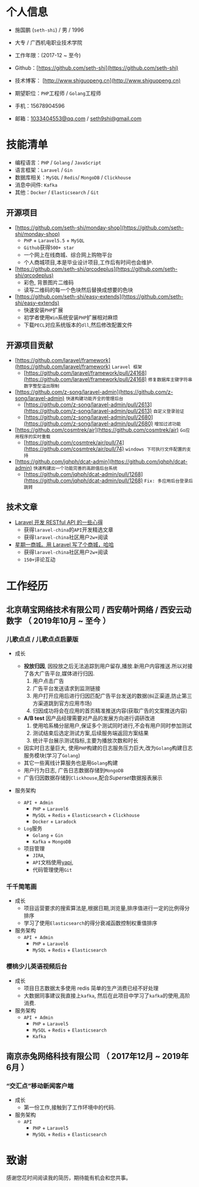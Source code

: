 # 个人信息
 - 施国鹏 (`seth-shi`)  / 男 / 1996 
 - 大专 / 广西机电职业技术学院 
 - 工作年限：(2017-12 ~ 至今)
 - Github：[https://github.com/seth-shi](https://github.com/seth-shi)
 - 技术博客： [http://www.shiguopeng.cn](http://www.shiguopeng.cn)
 - 期望职位：`PHP`工程师 / `Golang`工程师

- 手机：15678904596
- 邮箱：1033404553@qq.com / seth9shi@gmail.com

# 技能清单
- 编程语言：`PHP` / `Golang` / `JavaScript`
- 语言框架：`Laravel` / `Gin`
- 数据库相关：`MySQL` / `Redis`/ `MongoDB` / `Clickhouse`
- 消息中间件: `Kafka`
- 其他：`Docker` / `Elasticsearch` / `Git`

## 开源项目
- [https://github.com/seth-shi/monday-shop](https://github.com/seth-shi/monday-shop)
    - `PHP` + `Laravel5.5` + `MySQL`
    - `Github`获得`500+ star`
    - 一个网上在线商城、综合网上购物平台
    - 个人商城项目,本是毕业设计项目,工作后有时间也会维护.
- [https://github.com/seth-shi/qrcodeplus](https://github.com/seth-shi/qrcodeplus)
    - 彩色, 背景图片二维码
    - 读写二维码的每一个色块然后替换成想要的色块
- [https://github.com/seth-shi/easy-extends](https://github.com/seth-shi/easy-extends)
    - 快速安装`PHP`扩展
    - 初学者使用`Win`系统安装`PHP`扩展相对麻烦
    - 下载`PECL`对应系统版本的`dll`,然后修改配置文件
## 开源项目贡献
- [https://github.com/laravel/framework](https://github.com/laravel/framework) `Laravel 框架`
    - [https://github.com/laravel/framework/pull/24168](https://github.com/laravel/framework/pull/24168) `修复数据库主键字符串数字整型溢出限制`
- [https://github.com/z-song/laravel-admin](https://github.com/z-song/laravel-admin) `快速构建功能齐全的管理后台`
    - [https://github.com/z-song/laravel-admin/pull/2613](https://github.com/z-song/laravel-admin/pull/2613) `自定义登录验证`
    - [https://github.com/z-song/laravel-admin/pull/2680](https://github.com/z-song/laravel-admin/pull/2680) `增加过滤功能`
- [https://github.com/cosmtrek/air](https://github.com/cosmtrek/air) `Go应用程序的实时重载`
    - [https://github.com/cosmtrek/air/pull/74](https://github.com/cosmtrek/air/pull/74) `windows 下可执行文件配置的支持`
- [https://github.com/jqhph/dcat-admin](https://github.com/jqhph/dcat-admin) `快速构建出一个功能完善的高颜值后台系统`
    - [https://github.com/jqhph/dcat-admin/pull/1268](https://github.com/jqhph/dcat-admin/pull/1268) `Fix: 多应用后台登录后跳转`
## 技术文章
- [Laravel 开发 RESTful API 的一些心得](https://learnku.com/articles/8380/some-of-the-experiences-of-laravel-developing-restful-api)
    - 获得`laravel-china`的`API`开发精选文章
    - 获得`laravel-china`社区用户`2w+`阅读
- [星期一商城。用 Laravel 写了个商城，哈哈](https://learnku.com/articles/6784/the-open-source-project-open-source-project-on-monday-mall-write-a-mall-in-laravel-haha)
    - 获得`laravel-china`社区用户`2w+`阅读
    - `150+`评论互动


# 工作经历

## 北京萌宝网络技术有限公司 / 西安萌叶网络 / 西安云动数字 （ 2019年10月 ~ 至今 ）
### 儿歌点点 / 儿歌点点启蒙版

* 成长
  * **投放归因**, 因投放之后无法追踪到用户留存,播放.新用户内容推送.所以对接了各大广告平台,媒体进行归因.
      1. 用户点击广告
      2. 广告平台发送请求到监测链接
      3. 用户打开应用后进行归因匹配广告平台发送的数据(纠正渠道,防止第三方渠道跳到官方应用市场)
      4. 归因成功将会在应用的首页精准推送内容(获取广告的文案推送内容)
  * **A/B test** 因产品经理需要对产品的发展方向进行调研改进
      1. 使用哈系桶分层用户,保证多个测试同时进行,不会有用户同时参加测试
      2. 测试结束后选定测试方案,后续服务端返回方案结果
      3. 统计平台展示测试指标,主要为播放次数和时长
  * 因实时日志量巨大, 使用`PHP`构建的日志服务压力巨大,改为`Golang`构建日志服务模块(学习了`Golang`)
  * 其它一些离线计算服务也是用`Golang`构建
  * 用户行为日志, 广告日志数据存储到`MongoDB`
  * 广告归因数据存储到`Clickhouse`,配合*Superset*数据报表展示

* 服务架构
    * `API + Admin`
      * `PHP` + `Laravel6`
      * `MySQL` + `Redis` + `Elasticsearch` + `Clickhouse`
      * `Docker` + `Laradock`
    * `Log`服务
      * `Golang` + `Gin `
      *  `Kafka` + `MongoDB`
    * 项目管理
      * `JIRA`, 
      * `API`文档使用[yapi](https://github.com/YMFE/yapi), 
      * 代码管理使用`Git`
### 千千简笔画
* 成长
    * 项目运营要求的搜索算法是,根据日期,浏览量,排序值进行一定的比例得分排序
    * 学习了使用`Elasticsearch`的得分衰减函数控制权重值排序
* 服务架构
    * `API + Admin`
      * `PHP` + `Laravel6`
      * `MySQL` + `Redis` + `Elasticsearch`
### 樱桃少儿英语视频后台
* 成长
    *  项目日志数据太多使用 redis 简单的生产消费已经不好处理
    * 大数据同事建议我直接上`kafka`, 然后在此项目中学习了`kafka`的使用,高阶消费.
*  服务架构
    * `API + Admin`
      * `PHP` + `Laravel5`
      * `MySQL` + `Redis` + `Elasticsearch`
      * `Kafka`

## 南京赤兔网络科技有限公司 （ 2017年12月 ~ 2019年6月 ）
### “交汇点”移动新闻客户端
* 成长
    *  第一份工作,接触到了工作环境中的代码. 
*  服务架构
    * `API`
      * `PHP` + `Laravel5`
      * `MySQL` + `Redis` + `Elasticsearch`

# 致谢
感谢您花时间阅读我的简历，期待能有机会和您共事。
